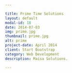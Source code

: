 ```yaml
---

title: Prime Time Solutions
layout: default
modal-id: 18
date: 2014-07-03
img: prime.jpg
thumbnail: prime.jpg
alt: prime
project-date: April 2014
client: Start Bootstrap
category: Web Development
description: Maisa Solutions.

---
```

